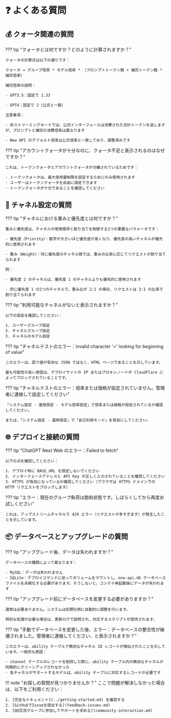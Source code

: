 # ❓ よくある質問

## 💰 クォータ関連の質問

??? tip "クォータとは何ですか？どのように計算されますか？"
    
    クォータの計算式は以下の通りです：
    
    クォータ = グループ倍率 * モデル倍率 * （プロンプトトークン数 + 補完トークン数 * 補完倍率）

    補完倍率の説明：
    
    - GPT3.5：固定で 1.33
    
    - GPT4：固定で 2（公式と一致）

    注意事項：
    
    - 非ストリーミングモードでは、公式インターフェースは消費された合計トークンを返しますが、プロンプトと補完の消費倍率は異なります
    
    - New API のデフォルト倍率は公式倍率と一致しており、調整済みです

??? tip "アカウントクォータが十分なのに、クォータ不足と表示されるのはなぜですか？"
    
    これは、トークンクォータとアカウントクォータが分離されているためです：
    
    - トークンクォータは、最大使用量制限を設定するためにのみ使用されます
    - ユーザーはトークンクォータを自由に設定できます
    - トークンクォータが十分であることを確認してください

## 🔧 チャネル設定の質問

??? tip "チャネルにおける重みと優先度とは何ですか？"
    
    重みと優先度は、チャネルの使用順序と割り当てを制御する2つの重要なパラメータです：

    - 優先度（Priority）：数字が大きいほど優先度が高くなり、優先度の高いチャネルが優先的に使用されます
    
    - 重み（Weight）：同じ優先度のチャネル間では、重みの比率に応じてリクエストが割り当てられます
    
    例：
    
    - 優先度 2 のチャネルは、優先度 1 のチャネルよりも優先的に使用されます
    
    - 同じ優先度 1 の2つのチャネルで、重み比が 2:1 の場合、リクエストは 2:1 の比率で割り当てられます

??? tip "利用可能なチャネルがないと表示されますか？"
    
    以下の設定を確認してください：

    1. ユーザーグループ設定
    2. チャネルグループ設定
    3. チャネルのモデル設定

??? tip "チャネルテストのエラー：invalid character '<' looking for beginning of value"
    
    このエラーは、戻り値が有効な JSON ではなく、HTML ページであることを示しています。
    
    最も可能性の高い原因は、デプロイサイトの IP またはプロキシノードが CloudFlare によってブロックされていることです。

??? tip "チャネルテストのエラー：倍率または価格が設定されていません。管理者に連絡して設定してください"

    「システム設定 - 運用設定 - モデル倍率設定」で倍率または価格が設定されているか確認してください。

    または、「システム設定 - 運用設定」で「自己利用モード」を有効にしてください。

## 🌐 デプロイと接続の質問

??? tip "ChatGPT Next Web のエラー：Failed to fetch"
    
    以下の点を確認してください：

    1. デプロイ時に BASE_URL を設定しないでください
    2. インターフェースアドレスと API Key が正しく入力されていることを確認してください
    3. HTTPS が有効になっているか確認してください（ブラウザは HTTPS ドメイン下の HTTP リクエストをブロックします）

??? tip "エラー：現在のグループ負荷は飽和状態です。しばらくしてから再度お試しください"
    
    これは、アップストリームチャネルで 429 エラー（リクエストが多すぎます）が発生したことを示しています。

## 📦 データベースとアップグレードの質問

??? tip "アップグレード後、データは失われますか？"
    
    データベースの種類によって異なります：

    - MySQL：データは失われません
    - SQLite：デプロイコマンドに従ってボリュームをマウントし、one-api.db データベースファイルを永続化する必要があります。そうしないと、コンテナ再起動後にデータが失われます

??? tip "アップグレード前にデータベースを変更する必要がありますか？"
    
    通常は必要ありません。システムは初期化時に自動的に調整を行います。
    
    特別な処理が必要な場合は、更新ログで説明され、対応するスクリプトが提供されます。

??? tip "手動でデータベースを変更した後、エラー：データベースの整合性が破壊されました。管理者に連絡してください、と表示されますか？"
    
    このエラーは、ability テーブルで無効なチャネル ID レコードが検出されたことを示しています。一般的な原因：
    
    - channel テーブルのレコードを削除した際に、ability テーブル内の無効なチャネルが同期的にクリーンアップされなかった
    - 各チャネルがサポートするモデルは、ability テーブルに対応するレコードが必要です

!!! note "お探しの質問が見つかりませんか？"
    ここで問題が解決しなかった場合は、以下をご利用ください：
    
    1. [完全なドキュメント](../getting-started.md) を確認する
    2. [GitHubでIssueを提出する](feedback-issues.md)
    3. [QQ交流グループに参加してサポートを求める](community-interaction.md)